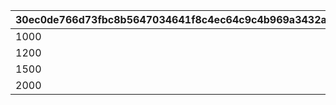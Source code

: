 |30ec0de766d73fbc8b5647034641f8c4ec64c9c4b969a3432a41b459afafa69c|becdcdd091e088a82ef2dbaa780254d2a88ff590eab2e955bf486c090fb34879|d7a7509a50996fd61825a322d17855baf3ae92f93d591a34902773ed21359f76|4d1cad86143ee9197dee89640693cf3a19902b23835e1f38b378c61eff7789d2|67cdd2b0b2589c4b0cf3abe5b9643da2264a6357bb2fb392ab258c81b63fd4ab|
| --- | --- | --- | --- | --- |
|1000|5|20000000|1|20000|
|1200|5|30000000|2|30000|
|1500|5|40000000|3|40000|
|2000|5|50000000|4|50000|